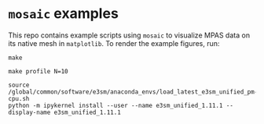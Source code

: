 # `mosaic` examples

This repo contains example scripts using `mosaic` to visualize MPAS
data on its native mesh in `matplotlib`. To render the example figures, run:

```shell
make
```

```shell
make profile N=10
```


```shell
source /global/common/software/e3sm/anaconda_envs/load_latest_e3sm_unified_pm-cpu.sh
python -m ipykernel install --user --name e3sm_unified_1.11.1 --display-name e3sm_unified_1.11.1
```
